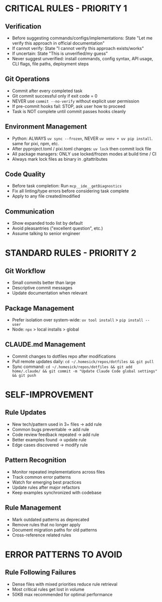 # CRITICAL RULES - PRIORITY 1

## Verification
- Before suggesting commands/configs/implementations: State "Let me verify this approach in official documentation"
- If cannot verify: State "I cannot verify this approach exists/works"  
- If uncertain: State "This is unverified/my guess"
- Never suggest unverified: install commands, config syntax, API usage, CLI flags, file paths, deployment steps

## Git Operations  
- Commit after every completed task
- Git commit successful only if exit code = 0
- NEVER use `commit --no-verify` without explicit user permission
- If pre-commit hooks fail: STOP, ask user how to proceed
- Task is NOT complete until commit passes hooks cleanly

## Environment Management
- Python: ALWAYS `uv sync --frozen`, NEVER `uv venv + uv pip install`. same for pixi, npm, etc.
- After pyproject.toml / pixi.toml changes: `uv lock` then commit lock file
- All package managers: ONLY use locked/frozen modes at build time / CI
- Always mark lock files as binary in .gitattributes

## Code Quality
- Before task completion: Run `mcp__ide__getDiagnostics` 
- Fix all linting/type errors before considering task complete
- Apply to any file created/modified

## Communication
- Show expanded todo list by default
- Avoid pleasantries ("excellent question", etc.)
- Assume talking to senior engineer

# STANDARD RULES - PRIORITY 2

## Git Workflow
- Small commits better than large
- Descriptive commit messages
- Update documentation when relevant

## Package Management
- Prefer isolation over system-wide: `uv tool install` > `pip install --user`
- Node: `npx` > local installs > global

## CLAUDE.md Management
- Commit changes to dotfiles repo after modifications
- Pull remote updates daily: `cd ~/.homesick/repos/dotfiles && git pull`
- Sync command: `cd ~/.homesick/repos/dotfiles && git add home/.claude/ && git commit -m "Update Claude Code global settings" && git push`

# SELF-IMPROVEMENT

## Rule Updates
- New tech/pattern used in 3+ files → add rule
- Common bugs preventable → add rule  
- Code review feedback repeated → add rule
- Better examples found → update rule
- Edge cases discovered → modify rule

## Pattern Recognition
- Monitor repeated implementations across files
- Track common error patterns 
- Watch for emerging best practices
- Update rules after major refactors
- Keep examples synchronized with codebase

## Rule Management
- Mark outdated patterns as deprecated
- Remove rules that no longer apply
- Document migration paths for old patterns
- Cross-reference related rules

# ERROR PATTERNS TO AVOID

## Rule Following Failures
- Dense files with mixed priorities reduce rule retrieval
- Most critical rules get lost in volume
- 50KB max recommended for optimal performance
